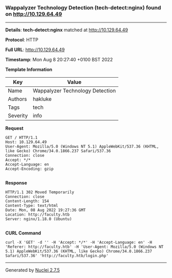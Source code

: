 ### Wappalyzer Technology Detection (tech-detect:nginx) found on http://10.129.64.49
---
**Details**: **tech-detect:nginx**  matched at http://10.129.64.49

**Protocol**: HTTP

**Full URL**: http://10.129.64.49

**Timestamp**: Mon Aug 8 20:27:40 +0100 BST 2022

**Template Information**

| Key | Value |
|---|---|
| Name | Wappalyzer Technology Detection |
| Authors | hakluke |
| Tags | tech |
| Severity | info |

**Request**
```http
GET / HTTP/1.1
Host: 10.129.64.49
User-Agent: Mozilla/5.0 (Windows NT 5.1) AppleWebKit/537.36 (KHTML, like Gecko) Chrome/34.0.1866.237 Safari/537.36
Connection: close
Accept: */*
Accept-Language: en
Accept-Encoding: gzip


```

**Response**
```http
HTTP/1.1 302 Moved Temporarily
Connection: close
Content-Length: 154
Content-Type: text/html
Date: Mon, 08 Aug 2022 19:27:36 GMT
Location: http://faculty.htb
Server: nginx/1.18.0 (Ubuntu)


```


**CURL Command**
```
curl -X 'GET' -d '' -H 'Accept: */*' -H 'Accept-Language: en' -H 'Referer: http://faculty.htb' -H 'User-Agent: Mozilla/5.0 (Windows NT 5.1) AppleWebKit/537.36 (KHTML, like Gecko) Chrome/34.0.1866.237 Safari/537.36' 'http://faculty.htb/login.php'
```
---
Generated by [Nuclei 2.7.5](https://github.com/projectdiscovery/nuclei)